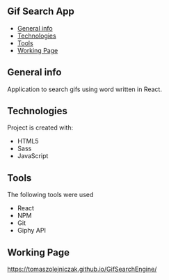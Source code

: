 ## Gif Search App
* [General info](#general-info)
* [Technologies](#technologies)
* [Tools](#tools)
* [Working Page](#working-page)

## General info
Application to search gifs using word written in React.

## Technologies
Project is created with:
* HTML5
* Sass
* JavaScript

## Tools
The following tools were used
* React
* NPM
* Git
* Giphy API

## Working Page
https://tomaszolejniczak.github.io/GifSearchEngine/

